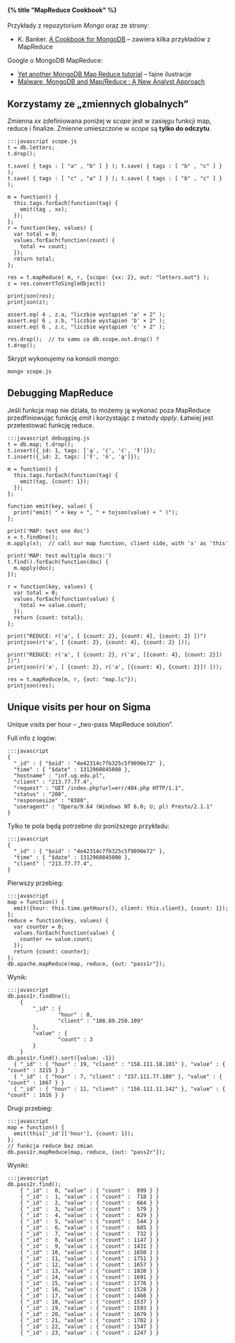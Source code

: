 #### {% title "MapReduce Cookbook" %}

Przykłady z repozytorium *Mongo* oraz ze strony:

* K. Banker. [A Cookbook for MongoDB](http://cookbook.mongodb.org/index.html) –
  zawiera kilka przykładów z MapReduce

Google o MongoDB MapReduce:

* [Yet another MongoDB Map Reduce tutorial](http://www.mongovue.com/2010/11/03/yet-another-mongodb-map-reduce-tutorial/) –
  fajne ilustracje
* [Malware, MongoDB and Map/Reduce : A New Analyst Approach](http://blog.9bplus.com/malware-mongodb-and-mapreduce-a-new-analyst-a)


## Korzystamy ze „zmiennych globalnych”

Zmienna *xx* zdefiniowana poniżej w *scope* jest w zasięgu funkcji
map, reduce i finalize.
Zmienne umieszczone w *scope* są **tylko do odczytu**.

    :::javascript scope.js
    t = db.letters;
    t.drop();

    t.save( { tags : [ "a" , "b" ] } ); t.save( { tags : [ "b" , "c" ] } );
    t.save( { tags : [ "c" , "a" ] } ); t.save( { tags : [ "b" , "c" ] } );

    m = function() {
      this.tags.forEach(function(tag) {
        emit(tag , xx);
      });
    };
    r = function(key, values) {
      var total = 0;
      values.forEach(function(count) {
        total += count;
      });
      return total;
    };

    res = t.mapReduce( m, r, {scope: {xx: 2}, out: "letters.out"} );
    z = res.convertToSingleObject()

    printjson(res);
    printjson(z);

    assert.eq( 4 , z.a, "liczbie wystąpień 'a' × 2" );
    assert.eq( 6 , z.b, "liczbie wystąpień 'b' × 2" );
    assert.eq( 6 , z.c, "liczbie wystąpień 'c' × 2" );

    res.drop();  // to samo co db.scope.out.drop() ?
    t.drop();

Skrypt wykonujemy na konsoli *mongo*:

    mongo scope.js


## Debugging MapReduce

Jeśli funkcja map nie działa, to możemy ją wykonać poza MapReduce
przedfiniowując funkcję *emit* i korzystając z metody *apply*. Łatwiej
jest przetestować funkcję reduce.

    :::javascript debugging.js
    t = db.map; t.drop();
    t.insert({_id: 1, tags: ['ą', 'ć', 'ć', 'ł']});
    t.insert({_id: 2, tags: ['ł', 'ń', 'ą']});

    m = function() {
      this.tags.forEach(function(tag) {
        emit(tag, {count: 1});
      });
    };

    function emit(key, value) {
      print("emit( " + key + ", " + tojson(value) + " )");
    };

    print('MAP: test one doc')
    x = t.findOne();
    m.apply(x);  // call our map function, client side, with 'x' as 'this'

    print('MAP: test multiple docs:')
    t.find().forEach(function(doc) {
      m.apply(doc);
    });

    r = function(key, values) {
      var total = 0;
      values.forEach(function(value) {
        total += value.count;
      });
      return {count: total};
    };

    print("REDUCE: r('a', [ {count: 2}, {count: 4}, {count: 2} ])")
    printjson(r('a', [ {count: 2}, {count: 4}, {count: 2} ]));

    print("REDUCE: r('a', [ {count: 2}, r('a', [{count: 4}, {count: 2}]) ])")
    printjson(r('a', [ {count: 2}, r('a', [{count: 4}, {count: 2}]) ]));

    res = t.mapReduce(m, r, {out: "map.lc"});
    printjson(res);


## Unique visits per hour on Sigma

Unique visits per hour – „two-pass MapReduce solution”.

Full info z logów:

    :::javascript
    {
      "_id" : { "$oid" : "4e42314c7fb325c5f9090e72" },
      "time" : { "$date" : 1312960845000 },
      "hostname" : "inf.ug.edu.pl",
      "client" : "213.77.77.4",
      "request" : "GET /index.php?url=err/404.php HTTP/1.1",
      "status" : "200",
      "responsesize" : "8380",
      "useragent" : "Opera/9.64 (Windows NT 6.0; U; pl) Presto/2.1.1"
    }

Tylko te pola będą potrzebne do poniższego przykładu:

    :::javascript
    {
      "_id" : { "$oid" : "4e42314c7fb325c5f9090e72" },
      "time" : { "$date" : 1312960845000 },
      "client" : "213.77.77.4",
    }

Pierwszy przebieg:

    :::javascript
    map = function() {
      emit({hour: this.time.getHours(), client: this.client}, {count: 1});
    };
    reduce = function(key, values) {
      var counter = 0;
      values.forEach(function(value) {
        counter += value.count;
      });
      return {count: counter};
    };
    db.apache.mapReduce(map, reduce, {out: "pass1r"});

Wynik:

    :::javascript
    db.pass1r.findOne();
        {
            "_id" : {
                    "hour" : 0,
                    "client" : "108.89.250.109"
            },
            "value" : {
                    "count" : 3
            }
        }
    db.pass1r.find().sort({value: -1})
      { "_id" : { "hour" : 19, "client" : "158.111.18.101" }, "value" : { "count" : 3215 } }
      { "_id" : { "hour" : 7, "client" : "157.111.77.180" }, "value" : { "count" : 1667 } }
      { "_id" : { "hour" : 11, "client" : "156.111.11.142" }, "value" : { "count" : 1616 } }

Drugi przebieg:

    :::javascript
    map = function() {
      emit(this['_id']['hour'], {count: 1});
    };
    // funkcja reduce bez zmian
    db.pass1r.mapReduce(map, reduce, {out: "pass2r"});

Wyniki:

    :::javascript
    db.pass2r.find();
        { "_id" :  0, "value" : { "count" :  899 } }
        { "_id" :  1, "value" : { "count" :  718 } }
        { "_id" :  2, "value" : { "count" :  664 } }
        { "_id" :  3, "value" : { "count" :  579 } }
        { "_id" :  4, "value" : { "count" :  629 } }
        { "_id" :  5, "value" : { "count" :  544 } }
        { "_id" :  6, "value" : { "count" :  685 } }
        { "_id" :  7, "value" : { "count" :  732 } }
        { "_id" :  8, "value" : { "count" : 1147 } }
        { "_id" :  9, "value" : { "count" : 1431 } }
        { "_id" : 10, "value" : { "count" : 1650 } }
        { "_id" : 11, "value" : { "count" : 1751 } }
        { "_id" : 12, "value" : { "count" : 1657 } }
        { "_id" : 13, "value" : { "count" : 1820 } }
        { "_id" : 14, "value" : { "count" : 1691 } }
        { "_id" : 15, "value" : { "count" : 1776 } }
        { "_id" : 16, "value" : { "count" : 1528 } }
        { "_id" : 17, "value" : { "count" : 1466 } }
        { "_id" : 18, "value" : { "count" : 1537 } }
        { "_id" : 19, "value" : { "count" : 1593 } }
        { "_id" : 20, "value" : { "count" : 1679 } }
        { "_id" : 21, "value" : { "count" : 1702 } }
        { "_id" : 22, "value" : { "count" : 1547 } }
        { "_id" : 23, "value" : { "count" : 1247 } }
